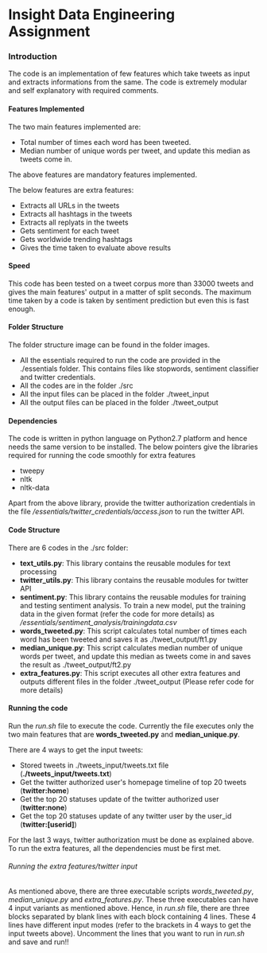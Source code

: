 # Insight Data Engineering Assignment

### Introduction

The code is an implementation of few features which take tweets as input and extracts informations from the same.
The code is extremely modular and self explanatory with required comments.

#### Features Implemented

The two main features implemented are:
  - Total number of times each word has been tweeted.
  - Median number of unique words per tweet, and update this median as tweets come in.

The above features are mandatory features implemented.

The below features are extra features:
  - Extracts all URLs in the tweets
  - Extracts all hashtags in the tweets
  - Extracts all replyats in the tweets
  - Gets sentiment for each tweet
  - Gets worldwide trending hashtags
  - Gives the time taken to evaluate above results

#### Speed
This code has been tested on a tweet corpus more than 33000 tweets and gives the main features' output in a matter of split seconds.
The maximum time taken by a code is taken by sentiment prediction but even this is fast enough.  

#### Folder Structure
The folder structure image can be found in the folder images.
  - All the essentials required to run the code are provided in the ./essentials folder. This contains files like stopwords, sentiment classifier and twitter credentials.
  - All the codes are in the folder ./src
  - All the input files can be placed in the folder ./tweet_input
  - All the output files can be placed in the folder ./tweet_output

#### Dependencies
The code is written in python language on Python2.7 platform and hence needs the same version to be installed.
The below pointers give the libraries required for running the code smoothly for extra features
  * tweepy
  * nltk
  * nltk-data

Apart from the above library, provide the twitter authorization credentials in the file */essentials/twitter_credentials/access.json* to run the twitter API.

#### Code Structure
There are 6 codes in the ./src folder:
  - **text_utils.py**: This library contains the reusable modules for text processing
  - **twitter_utils.py**: This library contains the reusable modules for twitter API
  - **sentiment.py**: This library contains the reusable modules for training and testing sentiment analysis. To train a new model, put the training data in the given format (refer the code for more details) as */essentials/sentiment_analysis/trainingdata.csv*
  - **words_tweeted.py**: This script calculates total number of times each word has been tweeted and saves it as ./tweet_output/ft1.py
  - **median_unique.py**: This script calculates median number of unique words per tweet, and update this median as tweets come in and saves the result as ./tweet_output/ft2.py
  - **extra_features.py**: This script executes all other extra features and outputs different files in the folder ./tweet_output (Please refer code for more details)

#### Running the code
Run the *run.sh* file to execute the code. 
Currently the file executes only the two main features that are **words_tweeted.py** and **median_unique.py**. 

There are 4 ways to get the input tweets:
  - Stored tweets in ./tweets_input/tweets.txt file (**./tweets_input/tweets.txt**)
  - Get the twitter authorized user's homepage timeline of top 20 tweets (**twitter:home**)
  - Get the top 20 statuses update of the twitter authorized user (**twitter:none**)
  - Get the top 20 statuses update of any twitter user by the user_id (**twitter:[userid]**)

For the last 3 ways, twitter authorization must be done as explained above.
To run the extra features, all the dependencies must be first met. 

###### Running the extra features/twitter input
As mentioned above, there are three executable scripts *words_tweeted.py*, *median_unique.py* and *extra_features.py*.
These three executables can have 4 input variants as mentioned above. 
Hence, in *run.sh* file, there are three blocks separated by blank lines with each block containing 4 lines. These 4 lines have different input modes (refer to the brackets in 4 ways to get the input tweets above). Uncomment the lines that you want to run in *run.sh* and save and run!!

